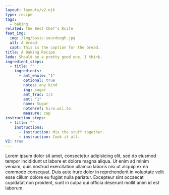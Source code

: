 ```yaml
---
layout: layouts/v2.njk
type: recipe
tags:
  - baking
related: The Best Chef’s Knife
feat_img:
  img: /img/basic-sourdough.jpg
  alt: A bread.
  capt: This is the caption for the bread.
title: A Baking Recipe
lede: Should be a pretty good one, I think.
ingredient_steps:
  - title: ""
    ingredients:
      - amt_whole: "1"
        optional: true
        notes: any kind
        ing: sugar
        amt_frac: 1/2
        amt: "1"
        name: Sugar
        notehref: hire.wil.to
        measure: cup
instruction_steps:
  - title: ""
    instructions:
      - instruction: Mix the stuff together.
      - instruction: Cook it all.
V2: true
---
```

Lorem ipsum dolor sit amet, consectetur adipisicing elit, sed do eiusmod tempor incididunt ut labore et dolore magna aliqua. Ut enim ad minim veniam, quis nostrud exercitation ullamco laboris nisi ut aliquip ex ea commodo consequat. Duis aute irure dolor in reprehenderit in voluptate velit esse cillum dolore eu fugiat nulla pariatur. Excepteur sint occaecat cupidatat non proident, sunt in culpa qui officia deserunt mollit anim id est laborum.